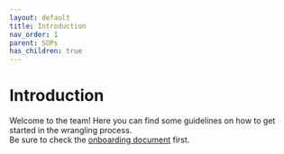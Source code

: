 ```yaml
---
layout: default
title: Introduction
nav_order: 1
parent: SOPs
has_children: true
---
```


# Introduction

Welcome to the team! Here you can find some guidelines on how to get started in the wrangling process.  
Be sure to check the [onboarding document](/hca-ebi-wrangler-central/ebi-wrangler-onboarding) first.